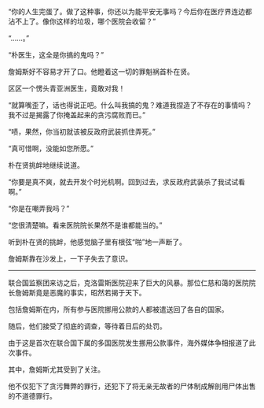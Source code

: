 “你的人生完蛋了。做了这种事，你还以为能平安无事吗？今后你在医疗界连边都沾不上了。像你这样的垃圾，哪个医院会收留？”

“……。”

“朴医生，这全是你搞的鬼吗？”

詹姆斯好不容易才开了口。他瞪着这一切的罪魁祸首朴在贤。

区区一个愣头青亚洲医生，竟敢对我！

“就算嘴歪了，话也得说正吧。什么叫我搞的鬼？难道我捏造了不存在的事情吗？我不过是揭露了你掩盖起来的贪污腐败而已。”

“啧，果然，你当初就该被反政府武装抓住弄死。”

“真可惜啊，没能如您所愿。”

朴在贤挑衅地继续说道。

“你要是真不爽，就去开发个时光机啊。回到过去，求反政府武装杀了我试试看啊。”

“你是在嘲弄我吗？”

“您很清楚嘛。看来医院院长果然不是谁都能当的。”

听到朴在贤的挑衅，他感觉脑子里有根弦“啪”地一声断了。

詹姆斯靠在沙发上，一下子失去了意识。

* * *

联合国监察团来访之后，克洛雷斯医院迎来了巨大的风暴。那位仁慈和蔼的医院院长詹姆斯竟是恶魔的事实，昭然若揭于天下。

包括詹姆斯在内，所有参与医院挪用公款的人都被遣送回了各自的国家。

随后，他们接受了彻底的调查，等待着日后的处罚。

由于这是首次在联合国下属的多国医院发生挪用公款事件，海外媒体争相报道了此次事件。

其中，詹姆斯尤其受到了关注。

他不仅犯下了贪污舞弊的罪行，还犯下了将无亲无故者的尸体制成解剖用尸体出售的不道德罪行。